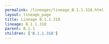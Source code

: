 ```yaml
---
permalink: /lineages/lineage_B.1.1.318.html
layout: lineage_page
title: Lineage B.1.1.318
lineage: B.1.1.318
parent: B.1.1
children: ['B.1.1.318']
---
```

